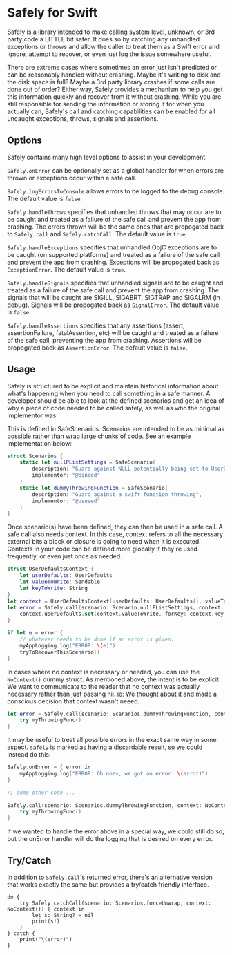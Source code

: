 # Safely for Swift


Safely is a library intended to make calling system level, unknown, or 3rd party code a LITTLE bit safer.  It does so by catching any unhandled exceptions or throws and allow the caller to treat them as a Swift error and ignore, attempt to recover, or even just log the issue somewhere useful.

There are extreme cases where sometimes an error just isn't predicted or can be reasonably handled without crashing.  Maybe it's writing to disk and the disk space is full?  Maybe a 3rd party library crashes if some calls are done out of order?  Either way, Safely provides a mechanism to help you get this information quickly and recover from it without crashing.  While you are still responsible for sending the information or storing it for when you actually can, Safely's call and catching capabilities can be enabled for all uncaught exceptions, throws, signals and assertions.

## Options

Safely contains many high level options to assist in your development.

`Safely.onError` can be optionally set as a global handler for when errors are thrown or exceptions occur within a safe call.

`Safely.logErrorsToConsole` allows errors to be logged to the debug console.  The default value is `false`.

`Safely.handleThrows` specifies that unhandled throws that may occur are to be caught and treated as a failure of the safe call and prevent the app from crashing.  The errors thrown will be the same ones that are propogated back to `Safely.call` and `Safely.catchCall`.  The default value is `true`.

`Safely.handleExceptions` specifies that unhandled ObjC exceptions are to be caught (on supported platforms) and treated as a failure of the safe call and prevent the app from crashing.  Exceptions will be propogated back as `ExceptionError`.  The default value is `true`.

`Safely.handleSignals` specifies that unhandled signals are to be caught and treated as a failure of the safe call and prevent the app from crashing.  The signals that will be caught are SIGILL, SIGABRT, SIGTRAP and SIGALRM (in debug).  Signals will be propogated back as `SignalError`. The default value is `false`.

`Safely.handleAssertions` specifies that any assertions (assert, assertionFailure, fatalAssertion, etc) will be caught and treated as a failure of the safe call, preventing the app from crashing.  Assertions will be propogated back as `AssertionError`.  The default value is `false`.

## Usage

Safely is structured to be explicit and maintain historical information about what's happening when you need to call something in a safe manner.  A developer should be able to look at the defined scenarios and get an idea of why a piece of code needed to be called safely, as well as who the original implementor was.

This is defined in SafeScenarios.  Scenarios are intended to be as minimal as possible rather than wrap large chunks of code.  See an example implementation below:

```swift
struct Scenarios {
    static let nullPListSettings = SafeScenario(
        description: "Guard against NULL potentially being set to UserDefaults",
        implementor: "@bsneed"
    )
    static let dummyThrowingFunction = SafeScenario(
        description: "Guard against a swift function throwing",
        implementor: "@bsneed"
    )
}
```

Once scenario(s) have been defined, they can then be used in a safe call.  A safe call also needs context.  In this case, context refers to all the necessary external bits a block or closure is going to need when it is executed.  Contexts in your code can be defined more globally if they're used frequently, or even just once as needed.

```swift
struct UserDefaultsContext {
    let userDefaults: UserDefaults
    let valueToWrite: Sendable
    let keyToWrite: String
}
let context = UserDefaultsContext(userDefaults: UserDefaults(), valueToWrite: NSNull(), keyToWrite: "myNull")
let error = Safely.call(scenario: Scenario.nullPListSettings, context: context) { context in
    context.userDefaults.set(context.valueToWrite, forKey: context.keyToWrite)
}

if let e = error {
    // whatever needs to be done if an error is given.
    myAppLogging.log("ERROR: \(e)")
    tryToRecoverThisScenario()
}
```

In cases where no context is necessary or needed, you can use the `NoContext()` dummy struct.  As mentioned above, the intent is to be explicit.  We want to communicate to the reader that no context was actually necessary rather than just passing nil.  ie: We thought about it and made a conscious decision that context wasn't neeed.

```swift
let error = Safely.call(scenario: Scenarios.dummyThrowingFunction, context: NoContext()) { context in
    try myThrowingFunc()
}
```

It may be useful to treat all possible errors in the exact same way in some aspect.  `safely` is marked as having a discardable result, so we could instead do this:

```swift
Safely.onError = { error in
    myAppLogging.log("ERROR: Oh noes, we got an error: \(error)")
}

// some other code ...
 
Safely.call(scenario: Scenarios.dummyThrowingFunction, context: NoContext()) { context in
    try myThrowingFunc()
}
```

If we wanted to handle the error above in a special way, we could still do so, but the onError handler will do the logging that is desired on every error.

## Try/Catch

In addition to `Safely.call`'s returned error, there's an alternative version that works exactly the same but provides a try/catch friendly interface.

```
do {
    try Safely.catchCall(scenario: Scenarios.forceUnwrap, context: NoContext()) { context in
        let s: String? = nil
        print(s!)
    }
} catch {
    print("\(error)")
}
```





